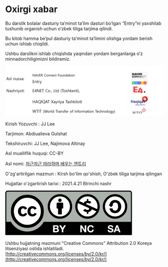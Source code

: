 # Oxirgi xabar

Bu darslik bolalar dasturiy ta’minot ta’lim dasturi bo’lgan “Entry”ni yaxshilab tushunib organish uchun o’zbek tiliga tarjima qilindi.

Bu kitob hamma be’pul dasturiy ta’minot ta’limini olishga yordam berish uchun ishlab chiqildi.

Ushbu darslikni ishlab chiqishda yaqindan yordam berganlarga o’z minnadorchiligimizni bildiramiz.

![](.gitbook/assets/.png.png)

Kirish Yozuvchi : JJ Lee

Tarjimon: Abdiualieva Gulshat

Tekshiruvchi: JJ Lee, Najimova Altinay

Asl mualliflik huquqi: CC-BY

Asl nomi: [차근차근 따라하며 배우는 엔트리](https://playentry.org/material)

O'zg'artirilgan mazmun : Kirsh bo'lim qo'shish, O'zbek tiliga tarjima qilingan

Hujjatlar o'zgartirish tarixi : 2021.4.21 BIrinchi nashr

![](.gitbook/assets/by-nc-sa.png)

Ushbu hujjatning mazmuni "Creative Commons" Attribution 2.0 Koreya litsenziyasi ostida ishlatiladi. [http://creativecommons.org/licenses/by/2.0/kr/](http://creativecommons.org/licenses/by/2.0/kr/)


